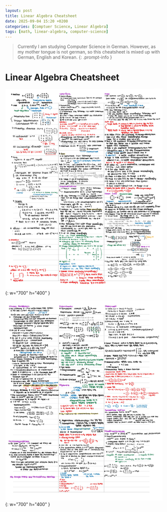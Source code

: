 ```yaml
---
layout: post
title: Linear Algebra Cheatsheet
date: 2025-09-04 15:20 +0200
categories: [Comptuer Science, Linear Algebra]
tags: [math, linear-algebra, computer-science]
---
```


> Currently I am studying Computer Science in German. However, as my mother tongue is not german, so this cheatsheet is mixed up with German, English and Korean.
{: .prompt-info }

# Linear Algebra Cheatsheet

![Linear Algebra Cheatsheet 1](/assets/img/linear-algebra/LA-cheatsheet1.jpg){: w="700" h="400" }


![Linear Algebra Cheatsheet 2](/assets/img/linear-algebra/LA-cheatsheet2.jpg){: w="700" h="400" }
